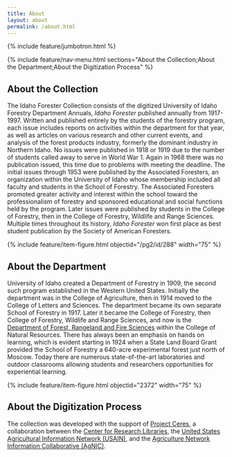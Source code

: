 ```yaml
---
title: About
layout: about
permalink: /about.html
---
```

{% include feature/jumbotron.html %} 

{% include feature/nav-menu.html sections="About the Collection;About the Department;About the Digitization Process" %} 

## About the Collection

The Idaho Forester Collection consists of the digitized University of Idaho Forestry Department Annuals, *Idaho Forester* published annually from 1917-1997. Written and published entirely by the students of the forestry program, each issue includes reports on activities within the department for that year, as well as articles on various research and other current events, and analysis of the forest products industry, formerly the dominant industry in Northern Idaho. No issues were published in 1918 or 1919 due to the number of students called away to serve in World War 1. Again in 1968 there was no publication issued, this time due to problems with meeting the deadline. The initial issues through 1953 were published by the Associated Foresters, an organization within the University of Idaho whose membership included all faculty and students in the School of Forestry. The Associated Foresters promoted greater activity and interest within the school toward the professionalism of forestry and sponsored educational and social functions held by the program. Later issues were published by students in the College of Forestry, then in the College of Forestry, Wildlife and Range Sciences. Multiple times throughout its history, *Idaho Forester* won first place as best student publication by the Society of American Foresters. 

{% include feature/item-figure.html objectid="/pg2/id/288" width="75" %}

## About the Department

University of Idaho created a Department of Forestry in 1909, the second such program established in the Western United States. Initially the department was in the College of Agriculture, then in 1914 moved to the College of Letters and Sciences. The department became its own separate School of Forestry in 1917. Later it became the College of Forestry, then College of Forestry, Wildlife and Range Sciences, and now is the [Department of Forest, Rangeland and Fire Sciences](https://www.uidaho.edu/cnr/departments/forest-rangeland-and-fire-sciences) within the College of Natural Resources. There has always been an emphasis on hands on learning, which is evident starting in 1924 when a State Land Board Grant provided the School of Forestry a 640-acre experimental forest just north of Moscow. Today there are numerous state-of-the-art laboratories and outdoor classrooms allowing students and researchers opportunities for experiential learning. 

{% include feature/item-figure.html objectid="2372" width="75" %}

## About the Digitization Process

The collection was developed with the support of [Project Ceres](https://www.crl.edu/collections/global-resources-partnership/global-resources-agriculture-partnership), a collaboration between the [Center for Research Libraries](https://www.crl.edu/), the [United States Agricultural Information Network (USAIN)](https://usain.org/), and the [Agriculture Network Information Collaborative (AgNIC)](https://agnic.org/). 


<div class="clearfix"></div>


